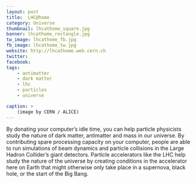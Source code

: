 ```yaml
---
layout: post
title:  LHC@home
category: Universe
thumbnail: lhcathome_square.jpg
banner: lhcathome_rectangle.jpg
tw_image: lhcathome_fb.jpg
fb_image: lhcathome_tw.jpg
website: http://lhcathome.web.cern.ch
twitter:
facebook: 
tags: 
    - antimatter
    - dark matter
    - lhc
    - particles
    - universe

caption: >
    (image by CERN / ALICE)
---
```

By donating your computer’s idle time, you can help particle physicists study the nature of dark matter, antimatter and mass in our universe. By contributing spare processing capacity on your computer, people are able to run simulations of beam dynamics and particle collisions in the Large Hadron Collider’s giant detectors. Particle accelerators like the LHC help study the nature of the universe by creating conditions in the accelerator here on Earth that might otherwise only take place in a supernova, black hole, or the start of the Big Bang.
